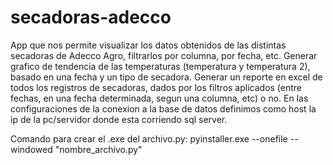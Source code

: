 # secadoras-adecco
App que nos permite visualizar los datos obtenidos de las distintas secadoras de Adecco Agro, filtrarlos por columna, por fecha, etc.
Generar grafico de tendencia de las temperaturas (temperatura y temperatura 2), basado en una fecha y un tipo de secadora.
Generar un reporte en excel de todos los registros de secadoras, dados por los filtros aplicados (entre fechas, en una fecha determinada, segun una columna, etc) o no.
En las configuraciones de la conexion a la base de datos definimos como host la ip de la pc/servidor donde esta corriendo sql server.

Comando para crear el .exe del archivo.py:
pyinstaller.exe --onefile --windowed "nombre_archivo.py"